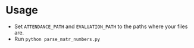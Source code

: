 # Usage
- Set `ATTENDANCE_PATH` and `EVALUATION_PATH` to the paths where your files are.
- Run `python parse_matr_numbers.py`
    